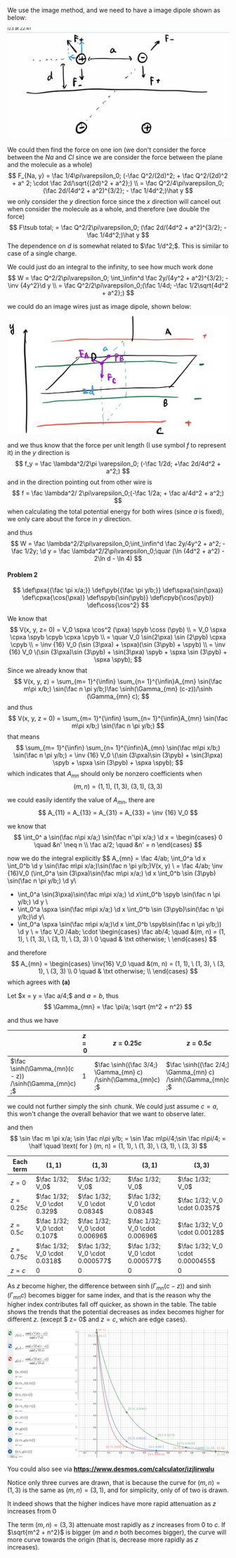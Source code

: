 We use the image method, and we need to have a image dipole shown as below:

![image-20230210235803035](./PHYS435HW3.assets/image-20230210235803035.png)

We could then find the force on one ion (we don't consider the force between the $Na$ and $Cl$ since we are consider the force between the plane and the molecule as a whole)
$$
F_{Na, y} = \fac 1/4\pi\varepsilon_0; (-\fac Q^2/(2d)^2; + \fac Q^2/(2d)^2 + a^ 2; \cdot \fac 2d/\sqrt{(2d)^2 + a^2};) \\
= \fac Q^2/4\pi\varepsilon_0;(\fac 2d/(4d^2 + a^2)^{3/2}; - \fac 1/4d^2;)\hat y
$$
we only consider the $y$ direction force since the $x$ direction will cancel out when consider the molecule as a whole, and therefore (we double the force)
$$
F\tsub total; = \fac Q^2/2\pi\varepsilon_0; (\fac 2d/(4d^2 + a^2)^{3/2}; - \fac 1/4d^2;)\hat y
$$
The dependence on $d$ is somewhat related to $\fac 1/d^2;$. This is similar to case of a single charge.



We could just do an integral to the infinity, to see how much work done
$$
W = \fac Q^2/2\pi\varepsilon_0; \int_\infin^d \fac 2y/(4y^2 + a^2)^{3/2}; - \inv {4y^2}\d y \\
= \fac Q^2/2\pi\varepsilon_0;(\fac 1/4d; -\fac 1/2\sqrt{4d^2 + a^2};)
$$


we could do an image wires just as image dipole, shown below:

![image-20230210235809878](./PHYS435HW3.assets/image-20230210235809878-1676095090241-1.png)

and we thus know that the force per unit length (I use symbol $f$ to represent it) in the $y$ direction is
$$
f_y = \fac \lambda^2/2\pi \varepsilon_0; (-\fac 1/2d; +\fac 2d/4d^2 + a^2;)
$$
and in the direction pointing out from other wire is
$$
f = \fac \lambda^2/ 2\pi\varepsilon_0;(-\fac 1/2a; + \fac a/4d^2 + a^2;)
$$
when calculating the total potential energy for both wires (since $a$ is fixed), we only care about the force in $y$ direction.

and thus
$$
W = \fac \lambda^2/2\pi\varepsilon_0;\int_\infin^d \fac 2y/4y^2 + a^2; - \fac 1/2y; \d y = \fac \lambda^2/2\pi\varepsilon_0;\quar (\ln (4d^2 + a^2) - 2\ln d - \ln 4)
$$




#### Problem 2


$$
\def\pxa{{\fac \pi x/a;}}
\def\pyb{{\fac \pi y/b;}}
\def\spxa{\sin(\pxa)}
\def\cpxa{\cos(\pxa)}
\def\spyb{\sin(\pyb)}
\def\cpyb{\cos(\pyb)}
\def\coss{\cos^2}
$$

We know that
$$
V(x, y, z= 0) = V_0 \spxa \cos^2 (\pxa) \spyb \coss (\pyb) \\
= V_0 \spxa \cpxa \spyb \cpyb \cpxa \cpyb \\
= \quar V_0 \sin(2\pxa) \sin (2\pyb) \cpxa \cpyb \\
= \inv {16} V_0 (\sin (3\pxa) + \spxa)(\sin (3\pyb) + \spyb) \\
= \inv {16} V_0 \(\sin (3\pxa)\sin (3\pyb) + \sin(3\pxa) \spyb + \spxa \sin (3\pyb) + \spxa \spyb);
$$
Since we already know that
$$
V(x, y, z) = \sum_{m= 1}^{\infin} \sum_{n= 1}^{\infin}A_{mn} \sin(\fac m\pi x/b;) \sin(\fac n \pi y/b;)\fac \sinh(\Gamma_{mn} (c-z))/\sinh (\Gamma_{mn} c);
$$
and thus
$$
V(x, y, z = 0) = \sum_{m= 1}^{\infin} \sum_{n= 1}^{\infin}A_{mn} \sin(\fac m\pi x/b;) \sin(\fac n \pi y/b;)
$$
that means
$$
\sum_{m= 1}^{\infin} \sum_{n= 1}^{\infin}A_{mn} \sin(\fac m\pi x/b;) \sin(\fac n \pi y/b;) = \inv {16} V_0 \(\sin (3\pxa)\sin (3\pyb) + \sin(3\pxa) \spyb + \spxa \sin (3\pyb) + \spxa \spyb);
$$
which indicates that $A_{mn}$ should only be nonzero coefficients when
$$
(m, n) = (1, 1), \ (1, 3), \ (3, 1), \ (3, 3)
$$

we could easily identify the value of $A_{mn}$, there are
$$
A_{11} = A_{13} = A_{31} = A_{33} = \inv {16} V_0
$$





we know that
$$
\int_0^ a \sin(\fac n\pi x/a;) \sin(\fac n'\pi x/a;) \d x = \begin{cases}
0 \quad &n' \neq n \\
\fac a/2; \quad &n' = n
\end{cases}
$$

now we do the integral explicitly
$$
A_{mn} = \fac 4/ab; \int_0^a \d x \int_0^b \d y \sin(\fac m\pi x/a;)\sin(\fac n \pi y/b;)V(x, y) \\
= \fac 4/ab; \inv {16}V_0 (\int_0^a \sin (3\pxa)\sin(\fac m\pi x/a;) \d x \int_0^b  \sin (3\pyb) \sin(\fac n \pi y/b;) \d y\\ 
 + \int_0^a  \sin(3\pxa)\sin(\fac m\pi x/a;) \d x\int_0^b  \spyb  \sin(\fac n \pi y/b;) \d y  \\ 
 + \int_0^a   \spxa   \sin(\fac m\pi x/a;) \d x \int_0^b \sin (3\pyb)\sin(\fac n \pi y/b;)\d y\\
 + \int_0^a \spxa  \sin(\fac m\pi x/a;)\d x \int_0^b \spyb\sin(\fac n \pi y/b;)) \d y  \\
 = \fac V_0 /4ab; \cdot \begin{cases}
 \fac ab/4; \quad &(m, n) = (1, 1), \ (1, 3), \ (3, 1), \ (3, 3) \\
0 \quad & \txt otherwise; \\
\end{cases}
$$

and therefore
$$
A_{mn} = \begin{cases}
 \inv{16} V_0 \quad &(m, n) = (1, 1), \ (1, 3), \ (3, 1), \ (3, 3) \\
0 \quad & \txt otherwise; \\
\end{cases}
$$
which agrees with **(a)**



Let $x = y = \fac a/4;$ and $a = b$, thus
$$
\Gamma_{mn} = \fac \pi/a; \sqrt {m^2 + n^2}
$$


and thus we have

|                                                         | $z = 0$ | $z = 0.25 c$                                                 | $z = 0.5c$                                                   | $z = 0.75c$                                                  | $z = c$ |
| ------------------------------------------------------- | ------- | ------------------------------------------------------------ | ------------------------------------------------------------ | ------------------------------------------------------------ | ------- |
| $\fac \sinh(\Gamma_{mn}(c - z)) /\sinh(\Gamma_{mn}c) ;$ | $1$     | $\fac \sinh({\fac 3/4;} \Gamma_{mn} c) /\sinh(\Gamma_{mn}c) ;$ | $\fac \sinh({\fac 2/4;} \Gamma_{mn} c) /\sinh(\Gamma_{mn}c) ;$ | $\fac \sinh({\fac 1/4;} \Gamma_{mn} c) /\sinh(\Gamma_{mn}c) ;$ | $0$     |

we could not further simply the $\sinh$ chunk. We could just assume $c = a$, this won't change the overall behavior that we want to observe later.

and then
$$
\sin \fac m \pi x/a; \sin \fac n\pi y/b; = \sin \fac m\pi/4;\sin \fac n\pi/4; = \half \quad \text{ for } (m, n) = (1, 1), \ (1, 3), \ (3, 1), \ (3, 3)
$$


| Each term   | $(1, 1)$                      | $(1, 3)$                        | $(3, 1)$                        | $(3,3)$                          |
| ----------- | ----------------------------- | ------------------------------- | ------------------------------- | -------------------------------- |
| $z = 0$     | $\fac 1/32; V_0$              | $\fac 1/32; V_0$                | $\fac 1/32; V_0$                | $\fac 1/32; V_0$                 |
| $z = 0.25c$ | $\fac 1/32; V_0 \cdot 0.329$  | $\fac 1/32; V_0 \cdot 0.0834$   | $\fac 1/32; V_0 \cdot 0.0834$   | $\fac 1/32; V_0 \cdot 0.0357$    |
| $z = 0.5c$  | $\fac 1/32; V_0 \cdot 0.107$  | $\fac 1/32; V_0 \cdot 0.00696$  | $\fac 1/32; V_0 \cdot 0.00696$  | $\fac 1/32; V_0 \cdot 0.00128$   |
| $z = 0.75c$ | $\fac 1/32; V_0 \cdot 0.0318$ | $\fac 1/32; V_0 \cdot 0.000577$ | $\fac 1/32; V_0 \cdot 0.000577$ | $\fac 1/32; V_0 \cdot 0.0000455$ |
| $z = c$     | $0$                           | $0$                             | $0$                             | $0$                              |

As $z$ become higher, the difference between $\sinh(\Gamma_{mn}(c-z))$ and $\sinh(\Gamma_{mn}c)$ becomes bigger for same index, and that is the reason why the higher index contributes fall off quicker, as shown in the table. The table shows the trends that the potential decreases as index becomes higher for different $z$. (except $ z= 0$ and $z = c$, which are edge cases).



![image-20230210214933613](./PHYS435HW3.assets/image-20230210214933613.png)

You could also see via **https://www.desmos.com/calculator/izjlirwqlu**

Notice only three curves are drawn, that is because the curve for $(m, n) = (1, 3)$ is the same as $(m, n) = (3, 1)$, and for simplicity, only of of two is drawn.

 It indeed shows that the higher indices have more rapid attenuation as $z$ increases from $0$



The term $(m, n) = (3, 3)$ attenuate most rapidly as $z$ increases from $0$ to $c$. If $\sqrt{m^2 + n^2}$ is bigger ($m$ and $n$ both becomes bigger), the curve will more curve towards the origin (that is, decrease more rapidly as $z$ increases).

